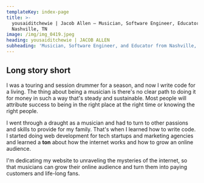 ```yaml
---
templateKey: index-page
title: >-
  yousaiditchewie | Jacob Allen — Musician, Software Engineer, Educator from
  Nashville, TN
image: /img/img_0419.jpeg
heading: yousaiditchewie | JACOB ALLEN
subheading: 'Musician, Software Engineer, and Educator from Nashville, TN.'
---
```


## Long story short

I was a touring and session drummer for a season, and now I write code for a living. The thing about being a musician is there's no clear path to doing it for money in such a way that's steady and sustainable. Most people will attribute success to being in the right place at the right time or knowing the right people.

I went through a draught as a musician and had to turn to other passions and skills to provide for my family. That's when I learned how to write code. I started doing web development for tech startups and marketing agencies and learned a **ton** about how the internet works and how to grow an online audience.

I'm dedicating my website to unraveling the mysteries of the internet, so that musicians can grow their online audience and turn them into paying customers and life-long fans.
